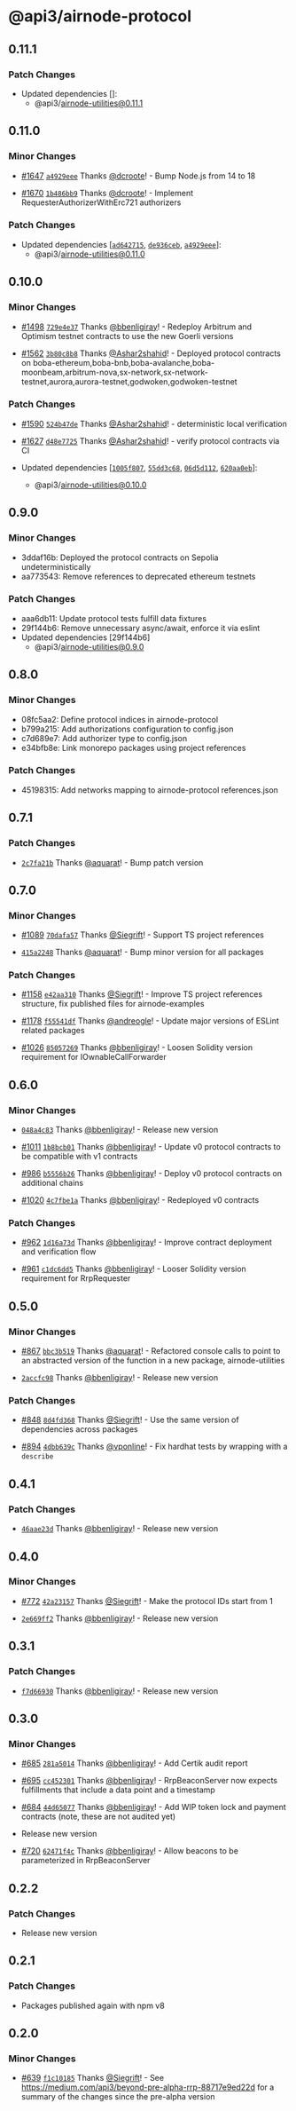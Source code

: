 # @api3/airnode-protocol

## 0.11.1

### Patch Changes

- Updated dependencies []:
  - @api3/airnode-utilities@0.11.1

## 0.11.0

### Minor Changes

- [#1647](https://github.com/api3dao/airnode/pull/1647) [`a4929eee`](https://github.com/api3dao/airnode/commit/a4929eeefb5d7e40a37b59cfa11d1320a9ea2b32) Thanks [@dcroote](https://github.com/dcroote)! - Bump Node.js from 14 to 18

- [#1670](https://github.com/api3dao/airnode/pull/1670) [`1b486bb9`](https://github.com/api3dao/airnode/commit/1b486bb946d90c9a4d9ea1d5eb0d7aa5f99cac60) Thanks [@dcroote](https://github.com/dcroote)! - Implement RequesterAuthorizerWithErc721 authorizers

### Patch Changes

- Updated dependencies [[`ad642715`](https://github.com/api3dao/airnode/commit/ad642715afcfb9fe690239ce5f3e0482a4b289fb), [`de936ceb`](https://github.com/api3dao/airnode/commit/de936cebcac36ce9355954641311615548fe3800), [`a4929eee`](https://github.com/api3dao/airnode/commit/a4929eeefb5d7e40a37b59cfa11d1320a9ea2b32)]:
  - @api3/airnode-utilities@0.11.0

## 0.10.0

### Minor Changes

- [#1498](https://github.com/api3dao/airnode/pull/1498) [`729e4e37`](https://github.com/api3dao/airnode/commit/729e4e37909efae043b55d3e5ffd6c19656143e2) Thanks [@bbenligiray](https://github.com/bbenligiray)! - Redeploy Arbitrum and Optimism testnet contracts to use the new Goerli versions

- [#1562](https://github.com/api3dao/airnode/pull/1562) [`3b80c8b8`](https://github.com/api3dao/airnode/commit/3b80c8b8f13a86e8a67b398b5160a0cba76deec5) Thanks [@Ashar2shahid](https://github.com/Ashar2shahid)! - Deployed protocol contracts on boba-ethereum,boba-bnb,boba-avalanche,boba-moonbeam,arbitrum-nova,sx-network,sx-network-testnet,aurora,aurora-testnet,godwoken,godwoken-testnet

### Patch Changes

- [#1590](https://github.com/api3dao/airnode/pull/1590) [`524b47de`](https://github.com/api3dao/airnode/commit/524b47de7fd2d505b6bf357ae5b9e8b5f8ca699e) Thanks [@Ashar2shahid](https://github.com/Ashar2shahid)! - deterministic local verification

- [#1627](https://github.com/api3dao/airnode/pull/1627) [`d48e7725`](https://github.com/api3dao/airnode/commit/d48e772518882aae5e87816541bc94767dfdd1f7) Thanks [@Ashar2shahid](https://github.com/Ashar2shahid)! - verify protocol contracts via CI

- Updated dependencies [[`1005f807`](https://github.com/api3dao/airnode/commit/1005f807c98ed419b1355906d88ce12c0c457926), [`55dd3c68`](https://github.com/api3dao/airnode/commit/55dd3c68bd075f998dae1148ee246298d536347e), [`06d5d112`](https://github.com/api3dao/airnode/commit/06d5d1126a1e82bff1d8cc7297560dc2eb0b4ca0), [`620aa0eb`](https://github.com/api3dao/airnode/commit/620aa0eb851a95311c963f760e5545a42eec633a)]:
  - @api3/airnode-utilities@0.10.0

## 0.9.0

### Minor Changes

- 3ddaf16b: Deployed the protocol contracts on Sepolia undeterministically
- aa773543: Remove references to deprecated ethereum testnets

### Patch Changes

- aaa6db11: Update protocol tests fulfill data fixtures
- 29f144b6: Remove unnecessary async/await, enforce it via eslint
- Updated dependencies [29f144b6]
  - @api3/airnode-utilities@0.9.0

## 0.8.0

### Minor Changes

- 08fc5aa2: Define protocol indices in airnode-protocol
- b799a215: Add authorizations configuration to config.json
- c7d689e7: Add authorizer type to config.json
- e34bfb8e: Link monorepo packages using project references

### Patch Changes

- 45198315: Add networks mapping to airnode-protocol references.json

## 0.7.1

### Patch Changes

- [`2c7fa21b`](https://github.com/api3dao/airnode/commit/2c7fa21b68c3c36bc2b6d4c66b5f7afffc337555) Thanks [@aquarat](https://github.com/aquarat)! - Bump patch version

## 0.7.0

### Minor Changes

- [#1089](https://github.com/api3dao/airnode/pull/1089) [`70dafa57`](https://github.com/api3dao/airnode/commit/70dafa575bc33c90823c0de83ea51c7d50788c9e) Thanks [@Siegrift](https://github.com/Siegrift)! - Support TS project references

* [`415a2248`](https://github.com/api3dao/airnode/commit/415a224816bf6edf4ee8a8d6cae60d6e3302c161) Thanks [@aquarat](https://github.com/aquarat)! - Bump minor version for all packages

### Patch Changes

- [#1158](https://github.com/api3dao/airnode/pull/1158) [`e42aa310`](https://github.com/api3dao/airnode/commit/e42aa3101d35f7968443ed166f57ae653e754095) Thanks [@Siegrift](https://github.com/Siegrift)! - Improve TS project references structure, fix published files for airnode-examples

* [#1178](https://github.com/api3dao/airnode/pull/1178) [`f55541df`](https://github.com/api3dao/airnode/commit/f55541df7aca833b06ce07f641f33b85345f66f6) Thanks [@andreogle](https://github.com/andreogle)! - Update major versions of ESLint related packages

- [#1026](https://github.com/api3dao/airnode/pull/1026) [`85057269`](https://github.com/api3dao/airnode/commit/85057269083f4ba2e5ca6416602891952b80c61f) Thanks [@bbenligiray](https://github.com/bbenligiray)! - Loosen Solidity version requirement for IOwnableCallForwarder

## 0.6.0

### Minor Changes

- [`048a4c83`](https://github.com/api3dao/airnode/commit/048a4c830151947c4869cde9b6d5a7f67a606c31) Thanks [@bbenligiray](https://github.com/bbenligiray)! - Release new version

* [#1011](https://github.com/api3dao/airnode/pull/1011) [`1b8bcb01`](https://github.com/api3dao/airnode/commit/1b8bcb012350f7f1c6ae881067f697d90f59f1f6) Thanks [@bbenligiray](https://github.com/bbenligiray)! - Update v0 protocol contracts to be compatible with v1 contracts

- [#986](https://github.com/api3dao/airnode/pull/986) [`b5556b26`](https://github.com/api3dao/airnode/commit/b5556b26e2a2baefdbf26fd34045811fca8d2650) Thanks [@bbenligiray](https://github.com/bbenligiray)! - Deploy v0 protocol contracts on additional chains

* [#1020](https://github.com/api3dao/airnode/pull/1020) [`4c7fbe1a`](https://github.com/api3dao/airnode/commit/4c7fbe1af918a46d766b01d866046a0dd4d80914) Thanks [@bbenligiray](https://github.com/bbenligiray)! - Redeployed v0 contracts

### Patch Changes

- [#962](https://github.com/api3dao/airnode/pull/962) [`1d16a73d`](https://github.com/api3dao/airnode/commit/1d16a73ddc357bb79df1311ef10fb78df0be7ccb) Thanks [@bbenligiray](https://github.com/bbenligiray)! - Improve contract deployment and verification flow

* [#961](https://github.com/api3dao/airnode/pull/961) [`c1dc6dd5`](https://github.com/api3dao/airnode/commit/c1dc6dd5334cabc782ce0a71deb9be4fcd2b602f) Thanks [@bbenligiray](https://github.com/bbenligiray)! - Looser Solidity version requirement for RrpRequester

## 0.5.0

### Minor Changes

- [#867](https://github.com/api3dao/airnode/pull/867) [`bbc3b519`](https://github.com/api3dao/airnode/commit/bbc3b5195938d570bef4a79ab82c360d9d650970) Thanks [@aquarat](https://github.com/aquarat)! - Refactored console calls to point to an abstracted version of the function in a new package, airnode-utilities

* [`2accfc98`](https://github.com/api3dao/airnode/commit/2accfc98470f72f8463a4e80b01150ff4a0b2312) Thanks [@bbenligiray](https://github.com/bbenligiray)! - Release new version

### Patch Changes

- [#848](https://github.com/api3dao/airnode/pull/848) [`8d4fd368`](https://github.com/api3dao/airnode/commit/8d4fd36888213cfb3866f328250946bb4c9f3028) Thanks [@Siegrift](https://github.com/Siegrift)! - Use the same version of dependencies across packages

* [#894](https://github.com/api3dao/airnode/pull/894) [`4dbb639c`](https://github.com/api3dao/airnode/commit/4dbb639cfaf375f51e6635e7314c4b481054e9bd) Thanks [@vponline](https://github.com/vponline)! - Fix hardhat tests by wrapping with a `describe`

## 0.4.1

### Patch Changes

- [`46aae23d`](https://github.com/api3dao/airnode/commit/46aae23d820cc7efa26e0295c7b94f0a1885a1cc) Thanks [@bbenligiray](https://github.com/bbenligiray)! - Release new version

## 0.4.0

### Minor Changes

- [#772](https://github.com/api3dao/airnode/pull/772) [`42a23157`](https://github.com/api3dao/airnode/commit/42a23157b5c7e17a69a9aaf721422d503a6804c3) Thanks [@Siegrift](https://github.com/Siegrift)! - Make the protocol IDs start from 1

* [`2e669ff2`](https://github.com/api3dao/airnode/commit/2e669ff251b7d7d32ab1eb9b234081871879135e) Thanks [@bbenligiray](https://github.com/bbenligiray)! - Release new version

## 0.3.1

### Patch Changes

- [`f7d66930`](https://github.com/api3dao/airnode/commit/f7d66930c04cc16a25fe4d982f740d2c9f4a483c) Thanks
  [@bbenligiray](https://github.com/bbenligiray)! - Release new version

## 0.3.0

### Minor Changes

- [#685](https://github.com/api3dao/airnode/pull/685)
  [`281a5014`](https://github.com/api3dao/airnode/commit/281a501404f6f53a0c62bbd18920af660de66cd1) Thanks
  [@bbenligiray](https://github.com/bbenligiray)! - Add Certik audit report

* [#695](https://github.com/api3dao/airnode/pull/695)
  [`cc452301`](https://github.com/api3dao/airnode/commit/cc4523012d6983f8bdec9aa8ef0e4f1dffd63b62) Thanks
  [@bbenligiray](https://github.com/bbenligiray)! - RrpBeaconServer now expects fulfillments that include a data point
  and a timestamp

- [#684](https://github.com/api3dao/airnode/pull/684)
  [`44d65077`](https://github.com/api3dao/airnode/commit/44d65077d97be2b98448b3ddd3093a3e99e64e66) Thanks
  [@bbenligiray](https://github.com/bbenligiray)! - Add WIP token lock and payment contracts (note, these are not
  audited yet)

* Release new version

- [#720](https://github.com/api3dao/airnode/pull/720)
  [`62471f4c`](https://github.com/api3dao/airnode/commit/62471f4caed6ab3caf2d948f0ad15e6d8318367c) Thanks
  [@bbenligiray](https://github.com/bbenligiray)! - Allow beacons to be parameterized in RrpBeaconServer

## 0.2.2

### Patch Changes

- Release new version

## 0.2.1

### Patch Changes

- Packages published again with npm v8

## 0.2.0

### Minor Changes

- [#639](https://github.com/api3dao/airnode/pull/639)
  [`f1c10185`](https://github.com/api3dao/airnode/commit/f1c10185498d9bafe799661ecd9e361a2c9ea55d) Thanks
  [@Siegrift](https://github.com/Siegrift)! - See https://medium.com/api3/beyond-pre-alpha-rrp-88717e9ed22d for a
  summary of the changes since the pre-alpha version
